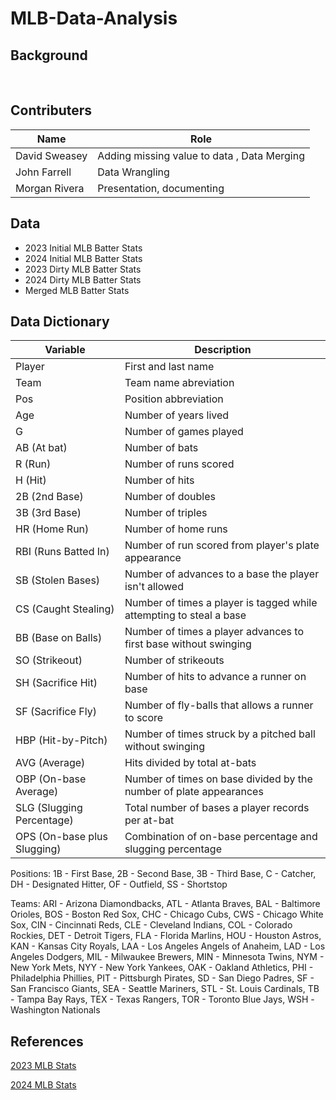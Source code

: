 # MLB-Data-Analysis

## Background 

<br>


## Contributers

|Name               | Role
|-------------------|----------------------------------------------------
| David Sweasey     | Adding missing value to data , Data Merging         
| John Farrell      | Data Wrangling
| Morgan Rivera     | Presentation, documenting        

## Data
- 2023 Initial MLB Batter Stats
- 2024 Initial MLB Batter Stats
- 2023 Dirty MLB Batter Stats
- 2024 Dirty MLB Batter Stats
- Merged MLB Batter Stats

## Data Dictionary
| Variable               | Description
|------------------------|----------------------------------------------------
| Player                 | First and last name
| Team                   | Team name abreviation
| Pos                    | Position abbreviation
| Age                    | Number of years lived
| G                      | Number of games played
| AB (At bat)            | Number of bats
| R (Run)                | Number of runs scored
| H (Hit)                | Number of hits
| 2B (2nd Base)          | Number of doubles
| 3B (3rd Base)          | Number of triples
| HR (Home Run)          | Number of home runs
| RBI (Runs Batted In)   | Number of run scored from player's plate appearance
| SB (Stolen Bases)      | Number of advances to a base the player isn't allowed
| CS (Caught Stealing)   | Number of times a player is tagged while attempting to steal a base
| BB (Base on Balls)     | Number of times a player advances to first base without swinging
| SO (Strikeout)         | Number of strikeouts
| SH (Sacrifice Hit)     | Number of hits to advance a runner on base
| SF (Sacrifice Fly)     | Number of fly-balls that allows a runner to score
| HBP (Hit-by-Pitch)     | Number of times struck by a pitched ball without swinging
| AVG (Average)          | Hits divided by total at-bats 
| OBP (On-base Average)  | Number of times on base divided by the number of plate appearances 
| SLG (Slugging Percentage) | Total number of bases a player records per at-bat
| OPS (On-base plus Slugging) | Combination of on-base percentage and slugging percentage

Positions: 1B	- First Base, 2B - Second Base, 3B - Third Base, C -	Catcher, DH - Designated Hitter, OF -	Outfield, SS -	Shortstop

Teams: ARI - Arizona Diamondbacks, ATL - Atlanta Braves, BAL - Baltimore Orioles, BOS - Boston Red Sox, CHC - Chicago Cubs, CWS - Chicago White Sox, 
CIN - Cincinnati Reds, CLE - Cleveland Indians, COL - Colorado Rockies, DET - Detroit Tigers, FLA - Florida Marlins, HOU - Houston Astros, KAN - Kansas City Royals,
LAA - Los Angeles Angels of Anaheim, LAD - Los Angeles Dodgers, MIL - Milwaukee Brewers, MIN - Minnesota Twins, NYM - New York Mets, NYY - New York Yankees,
OAK - Oakland Athletics, PHI - Philadelphia Phillies, PIT - Pittsburgh Pirates, SD - San Diego Padres, SF - San Francisco Giants, SEA - Seattle Mariners, 
STL - St. Louis Cardinals, TB - Tampa Bay Rays, TEX - Texas Rangers, TOR - Toronto Blue Jays, WSH -Washington Nationals



## References 
[2023 MLB Stats](https://www.rotowire.com/baseball/stats.php?season=2023 )

[2024 MLB Stats](https://www.rotowire.com/baseball/stats.php?season=2024 )
